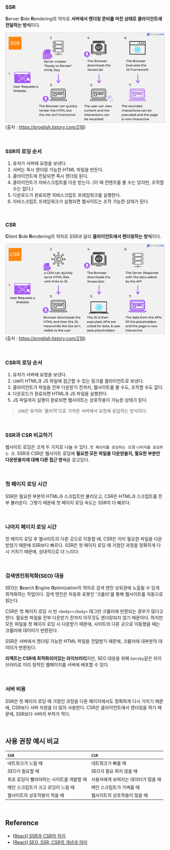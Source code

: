 ### SSR

**S**erver **S**ide **R**endering의 약자로 **서버에서 렌더링 준비를 마친 상태로 클라이언트에 전달하는 방식**이다.

![ssr_csr_1](/images/ssr_csr_1.png)<br>
(출처 : https://proglish.tistory.com/216)

&nbsp;

### SSR의 로딩 순서

1. 유저가 서버에 요청을 보낸다.
2. 서버는 즉시 렌더링 가능한 HTML 파일을 만든다.
3. 클라이언트에 전달되면 즉시 렌더링 된다.
4. 클라이언트가 자바스크립트를 다운 받는다. (이 때 컨텐츠를 볼 수는 있지만, 조작할 수는 없다.)
5. 다운로드가 완료되면 자바스크립트 프레임워크를 실행한다.
6. 자바스크립트 프레임워크가 실행되면 웹사이트는 조작 가능한 상태가 된다.

&nbsp;

### CSR

**C**lient **S**ide **R**endering의 약자로 SSR과 달리 **클라이언트에서 렌더링하는 방식**이다.

![ssr_csr_2](/images/ssr_csr_2.png)<br>
(출처 : https://proglish.tistory.com/216)

&nbsp;

### CSR의 로딩 순서

1. 유저가 서버에 요청을 보낸다.
2. `CDN`이 HTML과 JS 파일에 접근할 수 있는 링크를 클라이언트로 보낸다.
3. 클라이언트가 파일을 전부 다운받기 전까지, 웹사이트를 볼 수도, 조작할 수도 없다.
4. 다운로드가 완료되면 HTML과 JS 파일을 실행한다.
5. JS 파일까지 실행이 완료되면 웹사이트는 상호작용이 가능한 상태가 된다.

> `CDN`은 유저와 '물리적'으로 가까운 서버에서 요청에 응답하는 방식이다.

&nbsp;

### SSR과 CSR 비교하기

웹사이트 로딩은 크게 두 가지로 나눌 수 있다. `첫 페이지를 로딩하는 것`과 `나머지를 로딩하는 것`. SSR과 CSR은 웹사이트 로딩에 **필요한 모든 파일을 다운받을지, 필요한 부분만 다운받을지에 대해 다른 접근 방식**을 갖고있다.

&nbsp;

### 첫 페이지 로딩 시간

SSR은 필요한 부분의 HTML과 스크립트만 불러오고, CSR은 HTML과 스크립트를 전부 불러온다. 그렇기 때문에 첫 페이지 로딩 속도는 SSR이 더 빠르다.

&nbsp;

### 나머지 페이지 로딩 시간

첫 페이지 로딩 후 웹사이트의 다른 곳으로 이동할 때, CSR은 이미 필요한 파일을 다운받았기 때문에 SSR보다 빠르다. SSR은 첫 페이지 로딩 때 거쳤던 과정을 정확하게 다시 거치기 때문에, 상대적으로 더 느리다.

&nbsp;

### 검색엔진최적화(SEO) 대응

SEO는 **S**earch **E**ngine **O**ptimization의 약자로 검색 엔진 상위권에 노출될 수 있게 최적화하는 작업이다. 검색 엔진은 자동화 로봇인 '크롤러'를 통해 웹사이트를 자동으로 읽는다. 

CSR은 첫 페이지 로딩 시 빈 `<body></body>` 태그만 크롤러에 반환되는 경우가 많다고 한다. 필요한 파일을 전부 다운받기 전까지 아무것도 렌더링되지 않기 때문이다. 하지만 모든 파일을 첫 페이지 로딩 시 다운받기 때문에, 사이트의 다른 곳으로 이동했을 때는 크롤러에 데이터가 반환된다.

SSR은 서버에서 렌더링 가능한 HTML 파일을 전달받기 때문에, 크롤러에 대부분의 데이터가 반환된다.

**리액트는 CSR에 최적화되어있는 라이브러리**지만, SEO 대응을 위해 `Gatsby`같은 라이브러리로 미리 정적인 웹페이지를 서버에 배포할 수 있다.

&nbsp;

### 서버 비용

SSR은 첫 페이지 로딩 때 거쳤던 과정을 다른 페이지에서도 정확하게 다시 거치기 때문에, CSR보다 서버 자원을 더 많이 사용한다. CSR은 클라이언트에서 렌더링을 하기 때문에, SSR보다 서버의 부하가 적다.

&nbsp;

## 사용 권장 예시 비교

| `SSR`                          | `CSR`                        | 
|:-------------------------------|:-----------------------------| 
| 네트워크가 느릴 때                  | 네트워크가 빠를 때               | 
| SEO가 필요할 때                   | SEO가 필요 하지 않을 때          | 
| 최초 로딩이 빨라야하는 사이트를 개발할 때 | 사용자에게 보여지는 데이터가 많을 때 | 
| 메인 스크립트가 크고 로딩이 느릴 때     | 메인 스크립트가 가벼울 때          | 
| 웹사이트의 상호작용이 적을 때          | 웹사이트의 상호작용이 많을 때       | 

&nbsp;

## Reference

- [[React] SSR과 CSR의 차이](https://proglish.tistory.com/216)
- [[React] SEO, SSR, CSR의 개념과 의미](https://velog.io/@zihs0822/SEO-SSR-CSR%EC%9D%98-%EA%B0%9C%EB%85%90%EA%B3%BC-%EC%9D%98%EB%AF%B8)

&nbsp;